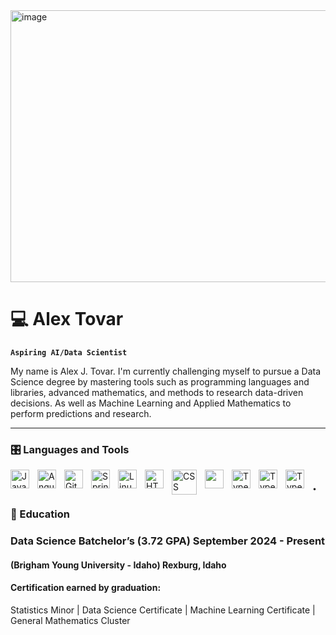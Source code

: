 <img width="1639" height="435" alt="image" src="https://github.com/user-attachments/assets/562c622d-b386-41ed-9d9c-24928b7e4ff5" />



# 💻 Alex Tovar

**`Aspiring AI/Data Scientist`**

My name is Alex J. Tovar. I'm currently challenging myself to pursue a Data Science degree by mastering tools such as programming languages and libraries, advanced mathematics, and methods to research data-driven decisions. As well as Machine Learning and Applied Mathematics to perform predictions and research.

------------------------------------------------------------------------

### 🎛️ Languages and Tools

<img src="https://cdn.jsdelivr.net/gh/devicons/devicon@latest/icons/mysql/mysql-original.svg" alt="Java" align="left" width="30px" style="padding-right:10px;"/><img src="https://cdn.jsdelivr.net/gh/devicons/devicon@latest/icons/r/r-original.svg" alt="Angular" align="left" width="30px" style="padding-right:10px;"/><img src="https://cdn.jsdelivr.net/gh/devicons/devicon@latest/icons/python/python-original.svg" alt="Git" align="left" width="30px" style="padding-right:10px;"/><img src="https://cdn.jsdelivr.net/gh/devicons/devicon@latest/icons/java/java-original.svg" alt="Spring" align="left" width="30px" style="padding-right:10px;"/><img src="https://cdn.jsdelivr.net/gh/devicons/devicon@latest/icons/tensorflow/tensorflow-original.svg" alt="Linux" align="left" width="30px" style="padding-right:10px;"/><img src="https://cdn.jsdelivr.net/gh/devicons/devicon@latest/icons/scikitlearn/scikitlearn-original.svg" alt="HTML" align="left" width="30px" style="padding-right:10px;"/><img src="https://cdn.jsdelivr.net/gh/devicons/devicon@latest/icons/kaggle/kaggle-original-wordmark.svg" alt="CSS" align="left" width="40px" style="padding-right:10px;"/><img src="https://cdn.jsdelivr.net/gh/devicons/devicon@latest/icons/git/git-original.svg" align="left" width="30px" style="padding-right:10px;"/><img src="https://cdn.jsdelivr.net/gh/devicons/devicon@latest/icons/rstudio/rstudio-original.svg" alt="TypeScript" align="left" width="30px" style="padding-right:10px;"/><img src="https://cdn.jsdelivr.net/gh/devicons/devicon@latest/icons/vscode/vscode-original.svg" alt="TypeScript" align="left" width="30px" style="padding-right:10px;"/><img src="https://cdn.jsdelivr.net/gh/devicons/devicon@latest/icons/windows11/windows11-original.svg" alt="TypeScript" align="left" width="30px" style="padding-right:10px;"/> 
## .
### 🏫 Education 
### Data Science Batchelor’s (3.72 GPA)   September 2024 - Present 
#### (Brigham Young University - Idaho)    Rexburg, Idaho
#### Certification earned by graduation:
Statistics Minor | Data Science Certificate | Machine Learning Certificate | General Mathematics Cluster


          

